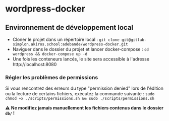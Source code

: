 # wordpress-docker

## Environnement de développement local 

* Cloner le projet dans un répertoire local : `git clone git@gitlab-simplon.akiros.school:adebande/wordpress-docker.git`
* Naviguer dans le dossier du projet et lancer docker-compose : `cd wordpress && docker-compose up -d`
* Une fois les conteneurs lancés, le site sera accessible à l'adresse http://localhost:8080

### Régler les problèmes de permissions

Si vous rencontrez des erreurs du type "permission denied" lors de l'édition ou la lecture de certains fichiers, exécutez la commande suivante : `sudo chmod +x ./scripts/permissions.sh && sudo ./scripts/permissions.sh`

:warning: **Ne modifiez jamais manuellement les fichiers contenus dans le dossier `db/` !**
